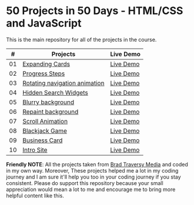 # 50 Projects in 50 Days - HTML/CSS and JavaScript

This is the main repository for all of the projects in the course.

|  #  | Projects                                                                                                                     | Live Demo                                                                         |
| :-: | --------------------------------------------------------------------------------------------------------------------------- | --------------------------------------------------------------------------------- |
| 01  | [Expanding Cards](https://github.com/Nasirkhan294/expanding-cards) | [Live Demo](https://nasirkhan294.github.io/expanding-cards/)                             
| 02  | [Progress Steps](https://github.com/Nasirkhan294/progress-steps) | [Live Demo](https://nasirkhan294.github.io/progress-steps/)                             
| 03  | [Rotating navigation animation](https://github.com/Nasirkhan294/rotating-nav-animation) | [Live Demo](https://nasirkhan294.github.io/rotating-nav-animation/)                             
| 04  | [Hidden Search Widgets](https://github.com/Nasirkhan294/hidden-search) | [Live Demo](https://nasirkhan294.github.io/hidden-search/)                             
| 05  | [Blurry background](https://github.com/Nasirkhan294/blurry-background) | [Live Demo](https://nasirkhan294.github.io/blurry-background/)                             
| 06  | [Repaint background](https://github.com/Nasirkhan294/repaint-bg) | [Live Demo](https://nasirkhan294.github.io/repaint-bg/) 
| 07  | [Scroll Animation](https://github.com/Nasirkhan294/scroll-animation) | [Live Demo](https://nasirkhan294.github.io/scroll-animation/)                            
| 08  | [Blackjack Game](https://github.com/Nasirkhan294/blackjack-game) | [Live Demo](https://nasirkhan294.github.io/blackjack-game/)                            
| 09  | [Business Card](https://github.com/Nasirkhan294/business-card) | [Live Demo](https://nasirkhan294.github.io/business-card/)                            
| 10  | [Intro Site](https://github.com/Nasirkhan294/intro-site) | [Live Demo](https://nasirkhan294.github.io/intro-site/)                            

**Friendly NOTE**: All the projects taken from [Brad Traversy Media](https://bradtraversy/50projects50days) and coded in my own way. Moreover, These projects helped me a lot in my coding journey and I am sure it'll help you too in your coding journey if you stay consistent. Please do support this repository because your small appreciation would mean a lot to me and encourage me to bring more helpful content like this.